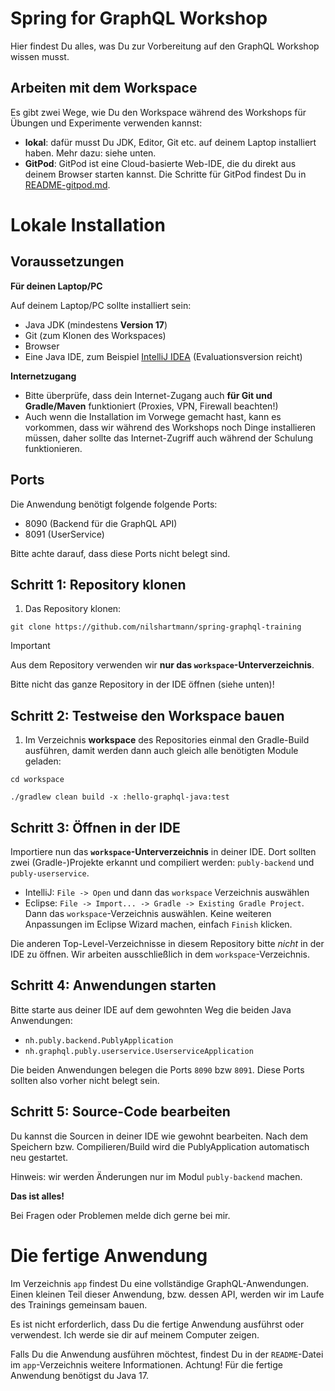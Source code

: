 # Spring for GraphQL Workshop

Hier findest Du alles, was Du zur Vorbereitung auf den GraphQL Workshop wissen musst.

## Arbeiten mit dem Workspace

Es gibt zwei Wege, wie Du den Workspace während des Workshops
für Übungen und Experimente verwenden kannst:

- **lokal**: dafür musst Du JDK, Editor, Git etc. auf deinem Laptop installiert haben. Mehr dazu: siehe unten.
- **GitPod**: GitPod ist eine Cloud-basierte Web-IDE, die du direkt aus deinem Browser starten kannst. Die Schritte für GitPod findest Du in [README-gitpod.md](./README-gitpod.md).

# Lokale Installation

## Voraussetzungen

**Für deinen Laptop/PC**

Auf deinem Laptop/PC sollte installiert sein:

- Java JDK (mindestens **Version 17**)
- Git (zum Klonen des Workspaces)
- Browser
- Eine Java IDE, zum Beispiel [IntelliJ IDEA](https://www.jetbrains.com/idea/download/) (Evaluationsversion reicht)

**Internetzugang**

- Bitte überprüfe, dass dein Internet-Zugang auch **für Git und Gradle/Maven** funktioniert (Proxies, VPN, Firewall beachten!)
- Auch wenn die Installation im Vorwege gemacht hast, kann es vorkommen, dass wir während des Workshops noch Dinge installieren müssen,
  daher sollte das Internet-Zugriff auch während der Schulung funktionieren.

## Ports

Die Anwendung benötigt folgende folgende Ports:

- 8090 (Backend für die GraphQL API)
- 8091 (UserService)

Bitte achte darauf, dass diese Ports nicht belegt sind.

## Schritt 1: Repository klonen

1. Das Repository klonen:

```
git clone https://github.com/nilshartmann/spring-graphql-training
```

> [!IMPORTANT]
> Aus dem Repository verwenden wir **nur das `workspace`-Unterverzeichnis**.
> 
> Bitte nicht das ganze Repository in der IDE öffnen (siehe unten)!

## Schritt 2: Testweise den Workspace bauen

1. Im Verzeichnis **workspace** des Repositories einmal den Gradle-Build ausführen, damit werden dann auch gleich alle benötigten Module geladen:

```
cd workspace

./gradlew clean build -x :hello-graphql-java:test
```

## Schritt 3: Öffnen in der IDE

Importiere nun das **`workspace`-Unterverzeichnis** in deiner IDE. Dort sollten zwei (Gradle-)Projekte erkannt und compiliert werden: `publy-backend` und `publy-userservice`.

- IntelliJ: `File -> Open` und dann das `workspace` Verzeichnis auswählen
- Eclipse: `File -> Import... -> Gradle -> Existing Gradle Project`. Dann das `workspace`-Verzeichnis auswählen. Keine weiteren Anpassungen im Eclipse Wizard machen, einfach `Finish` klicken.

Die anderen Top-Level-Verzeichnisse in diesem Repository bitte _nicht_ in der IDE zu öffnen. Wir arbeiten ausschließlich in dem `workspace`-Verzeichnis.

## Schritt 4: Anwendungen starten

Bitte starte aus deiner IDE auf dem gewohnten Weg die beiden Java Anwendungen:

- `nh.publy.backend.PublyApplication`
- `nh.graphql.publy.userservice.UserserviceApplication`

Die beiden Anwendungen belegen die Ports `8090` bzw `8091`. Diese Ports sollten also vorher nicht belegt sein.

## Schritt 5: Source-Code bearbeiten

Du kannst die Sourcen in deiner IDE wie gewohnt bearbeiten. Nach dem Speichern bzw. Compilieren/Build wird die PublyApplication automatisch neu gestartet.

Hinweis: wir werden Änderungen nur im Modul `publy-backend` machen.

**Das ist alles!**

Bei Fragen oder Problemen melde dich gerne bei mir.

# Die fertige Anwendung

Im Verzeichnis `app` findest Du eine vollständige GraphQL-Anwendungen. Einen kleinen Teil dieser Anwendung, bzw. dessen API, werden wir im Laufe des
Trainings gemeinsam bauen.

Es ist nicht erforderlich, dass Du die fertige Anwendung ausführst oder verwendest. Ich werde sie dir auf meinem Computer zeigen.

Falls Du die Anwendung ausführen möchtest, findest Du in der `README`-Datei im `app`-Verzeichnis weitere Informationen. Achtung! Für die fertige Anwendung benötigst du Java 17.
